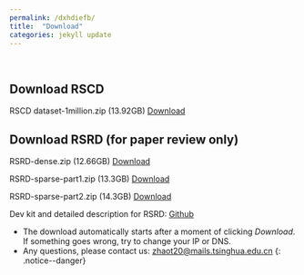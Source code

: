```yaml
---
permalink: /dxhdiefb/
title:  "Download"
categories: jekyll update
---
```

<br>

## Download RSCD

RSCD dataset-1million.zip (13.92GB) [Download](https://figshare.com/ndownloader/files/36625041) 

## Download RSRD (for paper review only)

RSRD-dense.zip (12.66GB) [Download](https://figshare.com/ndownloader/files/42280992)

RSRD-sparse-part1.zip (13.3GB) [Download](https://figshare.com/ndownloader/files/42281073)

RSRD-sparse-part2.zip (14.3GB) [Download](https://figshare.com/ndownloader/files/42281085)

Dev kit and detailed description for RSRD: [Github](https://github.com/ztsrxh/RSRD_dev_kit)

- The download automatically starts after a moment of clicking *Download*. If something goes wrong, try to change your IP or DNS.
- Any questions, please contact us: zhaot20@mails.tsinghua.edu.cn
{: .notice--danger}







